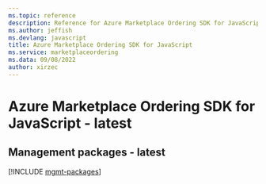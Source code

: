 ```yaml
---
ms.topic: reference
description: Reference for Azure Marketplace Ordering SDK for JavaScript
ms.author: jeffish
ms.devlang: javascript
title: Azure Marketplace Ordering SDK for JavaScript
ms.service: marketplaceordering
ms.data: 09/08/2022
author: xirzec
---
```

# Azure Marketplace Ordering SDK for JavaScript - latest

## Management packages - latest
[!INCLUDE [mgmt-packages](marketplace-ordering-mgmt-index.md)]